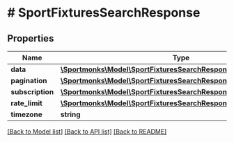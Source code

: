 # # SportFixturesSearchResponse

## Properties

Name | Type | Description | Notes
------------ | ------------- | ------------- | -------------
**data** | [**\Sportmonks\Model\SportFixturesSearchResponseDataInner[]**](SportFixturesSearchResponseDataInner.md) |  | [optional]
**pagination** | [**\Sportmonks\Model\SportFixturesSearchResponsePagination**](SportFixturesSearchResponsePagination.md) |  | [optional]
**subscription** | [**\Sportmonks\Model\SportFixturesSearchResponseSubscriptionInner[]**](SportFixturesSearchResponseSubscriptionInner.md) |  | [optional]
**rate_limit** | [**\Sportmonks\Model\SportFixturesSearchResponseRateLimit**](SportFixturesSearchResponseRateLimit.md) |  | [optional]
**timezone** | **string** |  | [optional]

[[Back to Model list]](../../README.md#models) [[Back to API list]](../../README.md#endpoints) [[Back to README]](../../README.md)
